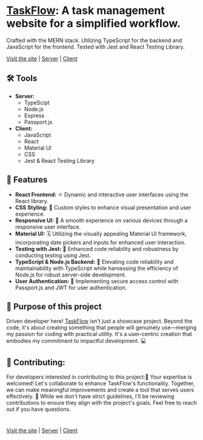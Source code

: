 # [TaskFlow](https://www.taskflow.site/): A task management website for a simplified workflow.
Crafted with the MERN stack. Utilizing TypeScript for the backend and JavaScript for the frontend. Tested with Jest and React Testing Library.

[Visit the site](https://www.taskflow.site/) | [Server](https://github.com/faridasLab/taskflow-website/tree/main/server) | [Client](https://github.com/faridasLab/taskflow-website/tree/main/client)



## 🛠️ Tools
- **Server:** 
  - TypeScipt
  - Node.js
  - Express
  - Passport.js
- **Client:**
  - JavaScript
  - React
  - Material UI
  - CSS
  - Jest & React Testing Library


## 🚀 Features
  - **React Frontend:** ⚛️ Dynamic and interactive user interfaces using the React library.
  - **CSS Styling:** 🎨 Custom styles to enhance visual presentation and user experience.
  - **Responsive UI:** 📱 A smooth experience on various devices through a responsive user interface.
  - **Material UI:** 🗓️ Utilizing the visually appealing Material UI framework, incorporating date pickers and inputs for enhanced user interaction.
  - **Testing with Jest:** 🧪 Enhanced code reliability and robustness by conducting testing using Jest.
  - **TypeScript & Node.js Backend:** 🚀 Elevating code reliability and maintainability with TypeScript while harnessing the efficiency of Node.js for robust server-side development.
  - **User Authentication:** 🔐 Implementing secure access control with Passport.js and JWT for user authentication.





## 🎯 Purpose of this project 
  Driven developer here! [TaskFlow](https://www.taskflow.site/) isn't just a showcase project. Beyond the code, it's about
  creating something that people will genuinely use—merging my passion for coding with practical utility.
  It's a user-centric creation that embodies my commitment to impactful development. 💻
  


## 🤝 Contributing:
For developers interested in contributing to this project:🚀 Your expertise is welcomed! Let's collaborate to enhance TaskFlow's functionality. Together, we can make meaningful improvements and create a tool that serves users effectively. 🤝
While we don't have strict guidelines, I'll be reviewing contributions to ensure they align with the project's goals. Feel free to reach out if you have questions.

#
[Visit the site](https://www.taskflow.site/) | [Server](https://github.com/faridasLab/taskflow-website/tree/main/server) | [Client](https://github.com/faridasLab/taskflow-website/tree/main/client)
